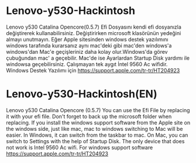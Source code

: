 # Lenovo-y530-Hackintosh
Lenovo y530 Catalina Opencore(0.5.7)
Efi Dosyasını kendi efi dosyanızla değiştirerek kullanabilirsiniz. Değiştirirken microsoft klasörünün yedeğini almayı unutmayın. 
Eğer Apple sitesinden windows destek yazılımını windows tarafında kurarsanız aynı mac'deki gibi mac'den windows'a windows'dan
Mac'e geçişleriniz daha kolay olur.Windows'da görev çubuğundan mac' a geçebilir. Mac'de ise Ayarlardan Startup Disk yardımı ile windowsa geçebilirsiniz. 
Çalışmayan tek aygıt İntel 9560 Ac wifidir. 
Windows Destek Yazılımı için https://support.apple.com/tr-tr/HT204923



# Lenovo-y530-Hackintosh(EN)
Lenovo y530 Catalina Opencore (0.5.7)
You can use the Efi File by replacing it with your efi file. Don't forget to back up the microsoft folder when replacing.
If you install the windows support software from the Apple site on the windows side, just like mac, mac to windows switching to Mac will be easier. In Windows, it can switch from the taskbar to mac. On Mac, you can switch to Settings with the help of Startup Disk.
The only device that does not work is Intel 9560 Ac wifi.
For windows support software https://support.apple.com/tr-tr/HT204923

